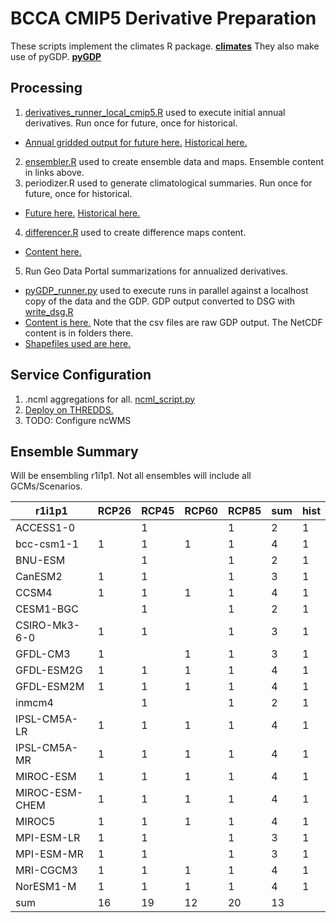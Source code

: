BCCA CMIP5 Derivative Preparation
=================================

These scripts implement the climates R package. [**climates**](https://github.com/jjvanderwal/climates)
They also make use of pyGDP. [**pyGDP**](https://github.com/USGS-CIDA/pyGDP)  

Processing
----------
1. [derivatives_runner_local_cmip5.R](https://github.com/dblodgett-usgs/derivatives_runner/blob/master/derivatives_runner_local_cmip5.R) used to execute initial annual derivatives. Run once for future, once for historical.  
  * [Annual gridded output for future here.](http://cida.usgs.gov/thredds/catalog/cmip5_bcca/derivatives/cmip5_der/catalog.html) [Historical here.](http://cida.usgs.gov/thredds/catalog/cmip5_bcca/derivatives/cmip5_hist_der/catalog.html)
2. [ensembler.R](https://github.com/dblodgett-usgs/derivatives_runner/blob/master/ensembler.R) used to create ensemble data and maps. Ensemble content in links above.   
3. periodizer.R used to generate climatological summaries. Run once for future, once for historical.  
  * [Future here.](http://cida.usgs.gov/thredds/catalog/cmip5_bcca/derivatives/cmip5_der_periods/catalog.html) [Historical here.](http://cida.usgs.gov/thredds/catalog/cmip5_bcca/derivatives/cmip5_hist_der_periods/catalog.html) 
4. [differencer.R](https://github.com/dblodgett-usgs/derivatives_runner/blob/master/differencer.R) used to create difference maps content.  
  * [Content here.](http://cida.usgs.gov/thredds/catalog/cmip5_bcca/derivatives/cmip5_der_diff/catalog.html)
5. Run Geo Data Portal summarizations for annualized derivatives.  
  * [pyGDP_runner.py](https://github.com/dblodgett-usgs/derivatives_runner/blob/master/pyGDP_runner.py) used to execute runs in parallel against a localhost copy of the data and the GDP. GDP output converted to DSG with [write_dsg.R](https://github.com/dblodgett-usgs/derivatives_runner/blob/master/write_dsg.R)
  * [Content is here.](http://cida.usgs.gov/thredds/catalog/cmip5_bcca/derivatives/spatial/catalog.html) Note that the csv files are raw GDP output. The NetCDF content is in folders there.
  * [Shapefiles used are here.](http://cida.usgs.gov/thredds/catalog/cmip5_bcca/derivatives/shapefiles/catalog.html)

Service Configuration
---------------------
1. .ncml aggregations for all. [ncml_script.py](https://github.com/dblodgett-usgs/derivatives_runner/blob/master/ncml_script.py)
2. [Deploy on THREDDS.](http://cida.usgs.gov/thredds/catalog/cmip5_bcca/derivatives/catalog.html)
3. TODO: Configure ncWMS

Ensemble Summary
------------
Will be ensembling r1i1p1. Not all ensembles will include all GCMs/Scenarios.

| r1i1p1 | RCP26 | RCP45 | RCP60 | RCP85 | sum | hist |
| ----- | ----- | ----- | ----- | ----- | ----- | ----- |
| ACCESS1-0 |  | 1 |  | 1 | 2 | 1 |
| bcc-csm1-1 | 1 | 1 | 1 | 1 | 4 | 1 |
| BNU-ESM |  | 1 |  | 1 | 2 | 1 |
| CanESM2 | 1 | 1 |  | 1 | 3 | 1 |
| CCSM4 | 1 | 1 | 1 | 1 | 4 | 1 |
| CESM1-BGC |  | 1 |  | 1 | 2 | 1 |
| CSIRO-Mk3-6-0 | 1 | 1 |  | 1 | 3 | 1 |
| GFDL-CM3 | 1 |  | 1 | 1 | 3 | 1 |
| GFDL-ESM2G | 1 | 1 | 1 | 1 | 4 | 1 |
| GFDL-ESM2M | 1 | 1 | 1 | 1 | 4 | 1 |
| inmcm4 |  | 1 |  | 1 | 2 | 1 |
| IPSL-CM5A-LR | 1 | 1 | 1 | 1 | 4 | 1 |
| IPSL-CM5A-MR | 1 | 1 | 1 | 1 | 4 | 1 |
| MIROC-ESM | 1 | 1 | 1 | 1 | 4 | 1 |
| MIROC-ESM-CHEM | 1 | 1 | 1 | 1 | 4 | 1 |
| MIROC5 | 1 | 1 | 1 | 1 | 4 | 1 |
| MPI-ESM-LR | 1 | 1 |  | 1 | 3 | 1 |
| MPI-ESM-MR | 1 | 1 |  | 1 | 3 | 1 |
| MRI-CGCM3 | 1 | 1 | 1 | 1 | 4 | 1 |
| NorESM1-M | 1 | 1 | 1 | 1 | 4 | 1 |
| sum | 16 | 19 | 12 | 20 | 13 |